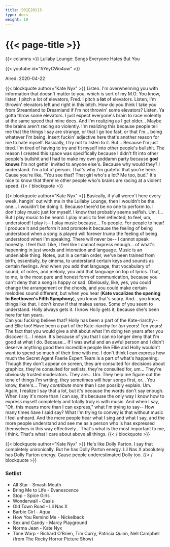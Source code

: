 ```yaml
---
title: S01E20113
type: docs
weight: 19
---
```


# {{< page-title >}}

{{< columns >}}
Lullaby Lounge: Songs Everyone Hates But You

{{< youtube id="fiYeyCWo4uw" >}}

Aired: 2020-04-22

{{< blockquote author="Kate Nyx" >}}
Listen.  I'm overwhelming you with information that doesn't matter to you, which is sort of my M.O.  You know, listen, I pitch a lot of elevators, Fred.  I pitch a <b>lot</b> of elevators.  Listen, I'm throwin' elevators left and right in this bitch.  How do you think I take you from Streamland to Dreamland if I'm not throwin' some elevators?  Listen.  Ya gotta throw some elevators.  I just expect everyone's brain to race violently at the same speed that mine does.  And I'm realizing as I get older...  Maybe the brains aren't racing so violently.  I'm realizing this because people tell me that the things I say are strange, or that I go too fast, or that I'm...  being whatever I'm being.  Insert fuckin' adjective here that's another reason for me to hate myself.  Basically, I try not to listen to it.  But...  Because I'm just tired.  I'm tired of having to try and fit myself into other people's bullshit.  The reason I created this space was specifically because I didn't fit into other people's bullshit and I had to make my own goddamn party because <b>god knows</b> I'm not gettin' invited to anyone else's.  Because why would they?  I understand.  I'm a lot of person.  That's why I'm grateful that you're here.  Cause you're like, "You see that?  That girl who's a lot?  Me too, bud."  It's nice to know that there're other people who's brains are racing at a violent speed.
{{< / blockquote >}}


{{< blockquote author="Kate Nyx" >}}
Basically, if y'all weren't here every week, hangin' out with me in the Lullaby Lounge, then I wouldn't be the one...  I wouldn't be doing it.  Because there'd be no one to perform to.  I don't play music just for myself.  I know that probably seems selfish.  Um.  I...  But I play music to be heard.  I play music to feel reflected, to feel, um, understood!  I play it-- I play music because...  To people.  For people to hear!  I produce it and perform it and promote it because the feeling of being understood when a song is played will forever trump the feeling of being understood when I'm speaking.  There will never be-- I cannot speak honestly.  I feel that.  Like, I feel like I cannot express enough... of what's hapenning in just words and intonation and language.  Music is an undeniable thing.  Notes, put in a certain order, we've been trained from birth, essentially, by cinema, to understand certain keys and sounds as certain feelings.  And when you add that language, that vocabulary of sound, of notes, and melody, you add that language on top of lyrics.  That, to me, is the most pure and honest form of communication, because you can't deny that a song is happy or sad.  Obviously, like, yes, you could change the arrangement or the chords, and you could make certain melodies sound different, but when you hear (**Kate vocalizes the opening to Beethoven's Fifth Symphony**), you know that's scary.  And...  you know, things like that.  I don't know if that makes sense.  Some of you seem to understand.  Holly always gets it.  I know Holly gets it, because she's been here for ten years.
<br />
Can you fucking believe that?  Holly has been a part of the Kate-riarchy-- and Ellie too!  Have been a part of the Kate-riarchy for *ten years*!  Ten years!  The fact that you would give a shit about what I'm doing ten years after you discover it...  I mean.  It's because of you that I can no longer deny that I'm good at what I do.  Because...  If I was awful and an awful person and I didn't deserve anything good then incredible people like Ellie and Holly wouldn't want to spend so much of their time with me.  I don't think I can express how much the Secret Agent Faerie Expert Team is a part of what's happening.  Though they don't appear on screen, they are consulted for decisions about graphics, they're consulted for setlists, they're consulted for, um...  They're obviously trusted moderators.  They are...  Um.  They help me figure out the tone of things I'm writing, they sometimes will hear songs first, or...  You know, there's...  They *contribute* more than I can possibly explain.  Um.  Again, I realize I say that a lot, but it's because the words don't say enough.  When I say it's more than I can say, it's because the only way I know how to express myself completely and totally truly is with music.  And when I say, "Oh, this means more than I can express," what I'm trying to say-- How many times have I said say?  What I'm trying to convey is that without music I feel unheard.  And the more people hear what I sing and what I say, and the more people understand and see me as a person who is has expressed themselves in this way effectively...  That's what is the most important to me, I think.  That's what I care about above all things.
{{< / blockquote >}}

{{< blockquote author="Kate Nyx" >}}
He's like Dolly Parton.  I say that completely unironically.  But he has Dolly Parton energy.  Lil Nas X absolutely has Dolly Parton energy.  Cause people underestimated Dolly too.
{{< / blockquote >}}

### Setlist
* All Star - Smash Mouth
* Bring Me to Life - Evanescence
* Stop - Spice Girls
* Wonderwall - Oasis
* Old Town Road - Lil Nas X
* Barbie Girl - Aqua
* How You Remind Me - Nickelback
* Sex and Candy - Marcy Playground
* Norma Jean - Kate Nyx
* Time Warp - Richard O’Brien, Tim Curry, Patricia Quinn, Nell Campbell (from The Rocky Horror Picture Show)
